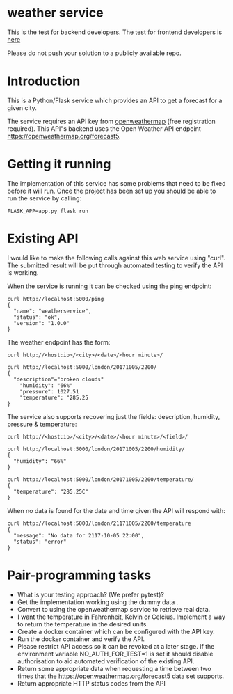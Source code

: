 # weather service

This is the test for backend developers. The test for frontend developers is [here](https://github.com/SuperCarers/weather-service-frontend)

Please do not push your solution to a publicly available repo.

# Introduction

This is a Python/Flask service which provides an API to get a forecast for a
given city.

The service requires an API key from [openweathermap](https://www.openweathermap.org)
(free registration required). This API"s backend uses the Open Weather API
endpoint https://openweathermap.org/forecast5.


# Getting it running

The implementation of this service has some problems that need to be fixed
before it will run. Once the project has been set up you should be able to run
the service by calling:

    FLASK_APP=app.py flask run


# Existing API

I would like to make the following calls against this web service using "curl".
The submitted result will be put through automated testing to verify the API
is working.

When the service is running it can be checked using the ping endpoint:

    curl http://localhost:5000/ping
    {
      "name": "weatherservice",
      "status": "ok",
      "version": "1.0.0"
    }

The weather endpoint has the form:

    curl http://<host:ip>/<city>/<date>/<hour minute>/

    curl http://localhost:5000/london/20171005/2200/
    {
      "description"="broken clouds"
        "humidity": "66%"
        "pressure": 1027.51
        "temperature": "285.25
    }

The service also supports recovering just the fields: description, humidity,
pressure & temperature:

    curl http://<host:ip>/<city>/<date>/<hour minute>/<field>/

    curl http://localhost:5000/london/20171005/2200/humidity/
    {
      "humidity": "66%"
    }

    curl http://localhost:5000/london/20171005/2200/temperature/
    {
      "temperature": "285.25C"
    }


When no data is found for the date and time given the API will respond with:

    curl http://localhost:5000/london/21171005/2200/temperature
    {
      "message": "No data for 2117-10-05 22:00",
      "status": "error"
    }


# Pair-programming tasks

- What is your testing approach? (We prefer pytest)?
- Get the implementation working using the dummy data .
- Convert to using the openweathermap service to retrieve real data.
- I want the temperature in Fahrenheit, Kelvin or Celcius. Implement a way to
  return the temperature in the desired units.
- Create a docker container which can be configured with the API key.
- Run the docker container and verify the API.
- Please restrict API access so it can be revoked at a later stage. If the
  environment variable NO_AUTH_FOR_TEST=1 is set it should disable
  authorisation to aid automated verification of the existing API.
- Return some appropriate data when requesting a time between two times that
  the https://openweathermap.org/forecast5 data set supports.
- Return appropriate HTTP status codes from the API
